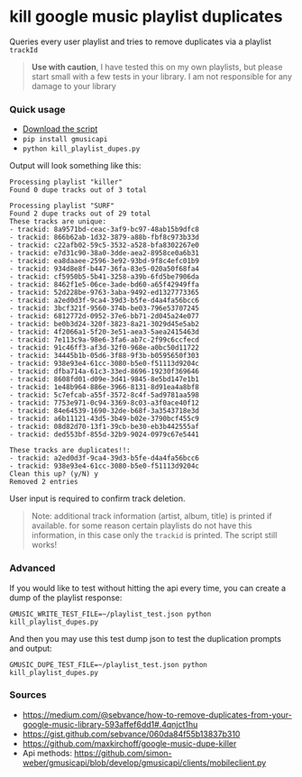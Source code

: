 # kill google music playlist duplicates

Queries every user playlist and tries to remove duplicates via a playlist `trackId`

> **Use with caution**, I have tested this on my own playlists, but please start small
with a few tests in your library. I am not responsible for any damage to your library


### Quick usage

- [Download the script](https://raw.githubusercontent.com/cfebs/gmusicdupes/master/kill_playlist_dupes.py)
- `pip install gmusicapi`
- `python kill_playlist_dupes.py`

Output will look something like this:

```
Processing playlist "killer"
Found 0 dupe tracks out of 3 total

Processing playlist "SURF"
Found 2 dupe tracks out of 29 total
These tracks are unique:
- trackid: 8a9571bd-ceac-3af9-bc97-48ab15b9dfc8
- trackid: 866b62ab-1d32-3879-a88b-fbf8c973b33d
- trackid: c22afb02-59c5-3532-a528-bfa8302267e0
- trackid: e7d31c90-38a0-3dde-aea2-8958ce0a6b31
- trackid: ea8daaee-2596-3e92-93bd-9f8c4efc01b9
- trackid: 934d8e8f-b447-36fa-83e5-020a50f68fa4
- trackid: cf5950b5-5b41-3258-a39b-6fd5be7906da
- trackid: 8462f1e5-06ce-3ade-bd60-a65f42949ffa
- trackid: 52d228be-9763-3aba-9492-ed1327773365
- trackid: a2ed0d3f-9ca4-39d3-b5fe-d4a4fa56bcc6
- trackid: 3bcf321f-9560-374b-be03-796e53707245
- trackid: 6812772d-0952-37e6-bb71-2d045a24e077
- trackid: be0b3d24-320f-3823-8a21-3029d45e5ab2
- trackid: 4f2066a1-5f20-3e51-aea3-5aea2415463d
- trackid: 7e113c9a-98e6-3fa6-ab7c-2f99c6ccfecd
- trackid: 91c46ff3-af3d-32f0-968e-a0bc50d11722
- trackid: 34445b1b-05d6-3f88-9f3b-b0595650f303
- trackid: 938e93e4-61cc-3080-b5e0-f51113d9204c
- trackid: dfba714a-61c3-33ed-8696-19230f369646
- trackid: 8608fd01-d09e-3d41-9845-8e5bd147e1b1
- trackid: 1e48b964-886e-3966-8131-8d91ea4a8bf8
- trackid: 5c7efcab-a55f-3572-8c4f-5ad9781aa598
- trackid: 7753e971-0c94-3369-8c03-a3f0ace40f12
- trackid: 84e64539-1690-32de-b68f-3a3543718e3d
- trackid: a6b11121-43d5-3b49-b02e-3790bcf455c9
- trackid: 08d82d70-13f1-39cb-be30-eb3b442555af
- trackid: ded553bf-855d-32b9-9024-0979c67e5441

These tracks are duplicates!!:
- trackid: a2ed0d3f-9ca4-39d3-b5fe-d4a4fa56bcc6
- trackid: 938e93e4-61cc-3080-b5e0-f51113d9204c
Clean this up? (y/N) y
Removed 2 entries
```

User input is required to confirm track deletion.

> Note: additional track information (artist, album, title) is printed if available.
> for some reason certain playlists do not have this information, in this case only the `trackid`
> is printed. The script still works!


### Advanced

If you would like to test without hitting the api every time, you can create a dump of the playlist response:

```
GMUSIC_WRITE_TEST_FILE=~/playlist_test.json python kill_playlist_dupes.py
```

And then you may use this test dump json to test the duplication prompts and output:

```
GMUSIC_DUPE_TEST_FILE=~/playlist_test.json python kill_playlist_dupes.py
```

### Sources

- https://medium.com/@sebvance/how-to-remove-duplicates-from-your-google-music-library-593affef6dd1#.4qnjct1hu
- https://gist.github.com/sebvance/060da84f55b13837b310
- https://github.com/maxkirchoff/google-music-dupe-killer
- Api methods: https://github.com/simon-weber/gmusicapi/blob/develop/gmusicapi/clients/mobileclient.py
